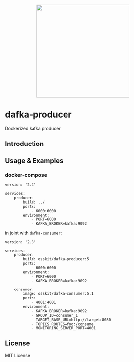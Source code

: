 <p align="center">
  <img width="300" height="300" src="https://user-images.githubusercontent.com/15312980/175078334-f284f44e-0366-4e24-8f09-5301b098ea64.svg"/>
 </p>
 
# dafka-producer
Dockerized kafka producer

## Introduction

## Usage & Examples

### docker-compose
```
version: '2.3'

services:
    producer:
        build: ../
        ports:
            - 6000:6000
        environment:
            - PORT=6000
            - KAFKA_BROKER=kafka:9092
```
in joint with `dafka-consumer`:
```
version: '2.3'

services:
    producer:
        build: osskit/dafka-producer:5
        ports:
            - 6000:6000
        environment:
            - PORT=6000
            - KAFKA_BROKER=kafka:9092

    consumer:
        image: osskit/dafka-consumer:5.1
        ports:
            - 4001:4001
        environment:
            - KAFKA_BROKER=kafka:9092
            - GROUP_ID=consumer_1
            - TARGET_BASE_URL=http://target:8080
            - TOPICS_ROUTES=foo:/consume
            - MONITORING_SERVER_PORT=4001
```

## License
MIT License
